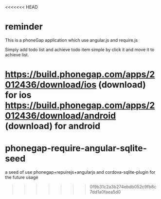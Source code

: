 <<<<<<< HEAD
# reminder
This is a phoneGap application which use angular.js and require.js

Simply add todo list and achieve todo item simple by click it and move it to achieve list.

https://build.phonegap.com/apps/2012436/download/ios (download) for ios
https://build.phonegap.com/apps/2012436/download/android (download) for android
=======
# phonegap-require-angular-sqlite-seed
a seed of use phonegap+repuirejs+angularjs and cordova-sqlite-plugin for the future usage
>>>>>>> 0f9b31c2a3b274ebdb052c9fb8c7dd1a0faea5d0
